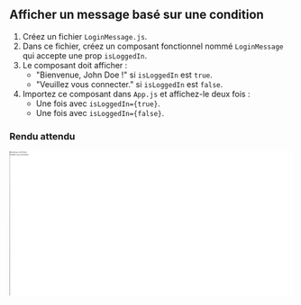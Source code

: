 ## Afficher un message basé sur une condition

1. Créez un fichier `LoginMessage.js`.
2. Dans ce fichier, créez un composant fonctionnel nommé `LoginMessage` qui accepte une prop `isLoggedIn`.
3. Le composant doit afficher :
   - "Bienvenue, John Doe !" si `isLoggedIn` est `true`.
   - "Veuillez vous connecter." si `isLoggedIn` est `false`.
4. Importez ce composant dans `App.js` et affichez-le deux fois :
   - Une fois avec `isLoggedIn={true}`.
   - Une fois avec `isLoggedIn={false}`.

### Rendu attendu

<img src="https://github.com/Microleadoff/content/blob/master/lang/fr/courses/Framework%20&%20Librairies/Reactjs-v18/0090%20-%20Les%20conditions/rendu_exo_9_1.png?raw=true" alt="rendu attendu de l'exercice">